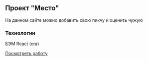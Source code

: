 ## Проект "Место"

На данном сайте можно добавить свою пикчу и оценить чужую

### Технологии

БЭМ 
React (cra)

[Посмотреть работу](https://SmokenSpanish.github.io/mesto-react/index.html)
